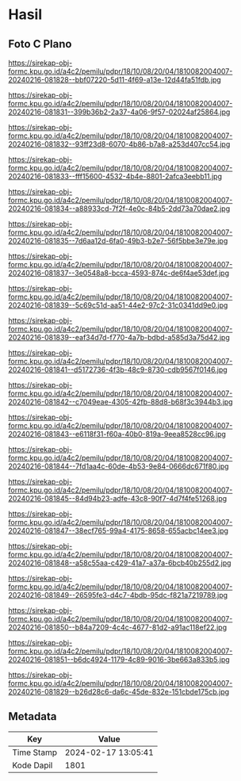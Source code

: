 # Hasil

## Foto C Plano

https://sirekap-obj-formc.kpu.go.id/a4c2/pemilu/pdpr/18/10/08/20/04/1810082004007-20240216-081828--bbf07220-5d11-4f69-a13e-12d44fa51fdb.jpg

https://sirekap-obj-formc.kpu.go.id/a4c2/pemilu/pdpr/18/10/08/20/04/1810082004007-20240216-081831--399b36b2-2a37-4a06-9f57-02024af25864.jpg

https://sirekap-obj-formc.kpu.go.id/a4c2/pemilu/pdpr/18/10/08/20/04/1810082004007-20240216-081832--93ff23d8-6070-4b86-b7a8-a253d407cc54.jpg

https://sirekap-obj-formc.kpu.go.id/a4c2/pemilu/pdpr/18/10/08/20/04/1810082004007-20240216-081833--fff15600-4532-4b4e-8801-2afca3eebb11.jpg

https://sirekap-obj-formc.kpu.go.id/a4c2/pemilu/pdpr/18/10/08/20/04/1810082004007-20240216-081834--a88933cd-7f2f-4e0c-84b5-2dd73a70dae2.jpg

https://sirekap-obj-formc.kpu.go.id/a4c2/pemilu/pdpr/18/10/08/20/04/1810082004007-20240216-081835--7d6aa12d-6fa0-49b3-b2e7-56f5bbe3e79e.jpg

https://sirekap-obj-formc.kpu.go.id/a4c2/pemilu/pdpr/18/10/08/20/04/1810082004007-20240216-081837--3e0548a8-bcca-4593-874c-de6f4ae53def.jpg

https://sirekap-obj-formc.kpu.go.id/a4c2/pemilu/pdpr/18/10/08/20/04/1810082004007-20240216-081839--5c69c51d-aa51-44e2-97c2-31c0341dd9e0.jpg

https://sirekap-obj-formc.kpu.go.id/a4c2/pemilu/pdpr/18/10/08/20/04/1810082004007-20240216-081839--eaf34d7d-f770-4a7b-bdbd-a585d3a75d42.jpg

https://sirekap-obj-formc.kpu.go.id/a4c2/pemilu/pdpr/18/10/08/20/04/1810082004007-20240216-081841--d5172736-4f3b-48c9-8730-cdb9567f0146.jpg

https://sirekap-obj-formc.kpu.go.id/a4c2/pemilu/pdpr/18/10/08/20/04/1810082004007-20240216-081842--c7049eae-4305-42fb-88d8-b68f3c3944b3.jpg

https://sirekap-obj-formc.kpu.go.id/a4c2/pemilu/pdpr/18/10/08/20/04/1810082004007-20240216-081843--e6118f31-f60a-40b0-819a-9eea8528cc96.jpg

https://sirekap-obj-formc.kpu.go.id/a4c2/pemilu/pdpr/18/10/08/20/04/1810082004007-20240216-081844--7fd1aa4c-60de-4b53-9e84-0666dc671f80.jpg

https://sirekap-obj-formc.kpu.go.id/a4c2/pemilu/pdpr/18/10/08/20/04/1810082004007-20240216-081845--84d94b23-adfe-43c8-90f7-4d7f4fe51268.jpg

https://sirekap-obj-formc.kpu.go.id/a4c2/pemilu/pdpr/18/10/08/20/04/1810082004007-20240216-081847--38ecf765-99a4-4175-8658-655acbc14ee3.jpg

https://sirekap-obj-formc.kpu.go.id/a4c2/pemilu/pdpr/18/10/08/20/04/1810082004007-20240216-081848--a58c55aa-c429-41a7-a37a-6bcb40b255d2.jpg

https://sirekap-obj-formc.kpu.go.id/a4c2/pemilu/pdpr/18/10/08/20/04/1810082004007-20240216-081849--26595fe3-d4c7-4bdb-95dc-f821a7219789.jpg

https://sirekap-obj-formc.kpu.go.id/a4c2/pemilu/pdpr/18/10/08/20/04/1810082004007-20240216-081850--b84a7209-4c4c-4677-81d2-a91ac118ef22.jpg

https://sirekap-obj-formc.kpu.go.id/a4c2/pemilu/pdpr/18/10/08/20/04/1810082004007-20240216-081851--b6dc4924-1179-4c89-9016-3be663a833b5.jpg

https://sirekap-obj-formc.kpu.go.id/a4c2/pemilu/pdpr/18/10/08/20/04/1810082004007-20240216-081829--b26d28c6-da6c-45de-832e-151cbde175cb.jpg


## Metadata

| Key        | Value               |
| ---------- | ------------------- |
| Time Stamp | 2024-02-17 13:05:41 |
| Kode Dapil | 1801                |



